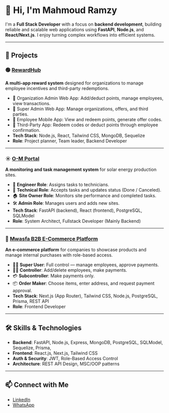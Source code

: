 # 👋 Hi, I'm Mahmoud Ramzy

I'm a **Full Stack Developer** with a focus on **backend development**, building reliable and scalable web applications using **FastAPI**, **Node.js**, and **React/Next.js**. I enjoy turning complex workflows into efficient systems.

---

## 🚀 Projects

### 🟢 [RewardHub](https://www.youtube.com/watch?v=ShUvM0AYVPI&t=4s)
**A multi-app reward system** designed for organizations to manage employee incentives and third-party redemptions.

- 🔹 Organization Admin Web App: Add/deduct points, manage employees, view transactions.
- 🔹 Super Admin Web App: Manage organizations, offers, and third parties.
- 🔹 Employee Mobile App: View and redeem points, generate offer codes.
- 🔹 Third-Party App: Redeem codes or deduct points through employee confirmation.
- **Tech Stack**: Node.js, React, Tailwind CSS, MongoDB, Sequelize
- **Role**: Project planner, Team leader, Backend Developer

---

### ☀️ [O-M Portal](#)
**A monitoring and task management system** for solar energy production sites.

- 👷 **Engineer Role**: Assigns tasks to technicians.
- 🧰 **Technical Role**: Accepts tasks and updates status (Done / Canceled).
- 🏠 **Site Owner Role**: Monitors site performance and completed tasks.
- 🛠️ **Admin Role**: Manages users and adds new sites.
- **Tech Stack**: FastAPI (backend), React (frontend), PostgreSQL, SQLModel
- **Role**: System Architect, Fullstack Developer (Mainly Backend)

---

### 🛒 [Mwasfa B2B E-Commerce Platform](#)
**An e-commerce platform** for companies to showcase products and manage internal purchases with role-based access.

- 🧑‍💼 **Super User**: Full control — manage employees, approve payments.
- 👨‍🔧 **Controller**: Add/delete employees, make payments.
- 💳 **Subcontroller**: Make payments only.
- 📦 **Order Maker**: Choose items, enter address, and request payment approval.
- **Tech Stack**: Next.js (App Router), Tailwind CSS, Node.js, PostgreSQL, Prisma, REST API
- **Role**: Frontend Developer

---

## 🛠️ Skills & Technologies

- **Backend**: FastAPI, Node.js, Express, MongoDB, PostgreSQL, SQLModel, Sequelize, Prisma,
- **Frontend**: React.js, Next.js, Tailwind CSS
- **Auth & Security**: JWT, Role-Based Access Control
- **Architecture**: REST API Design, MSC/OOP patterns

---


## 📫 Connect with Me

- [LinkedIn](https://www.linkedin.com/in/mahmoud-ramzy-706770171/)
- [WhatsApp](wa.me/+201275474695)
